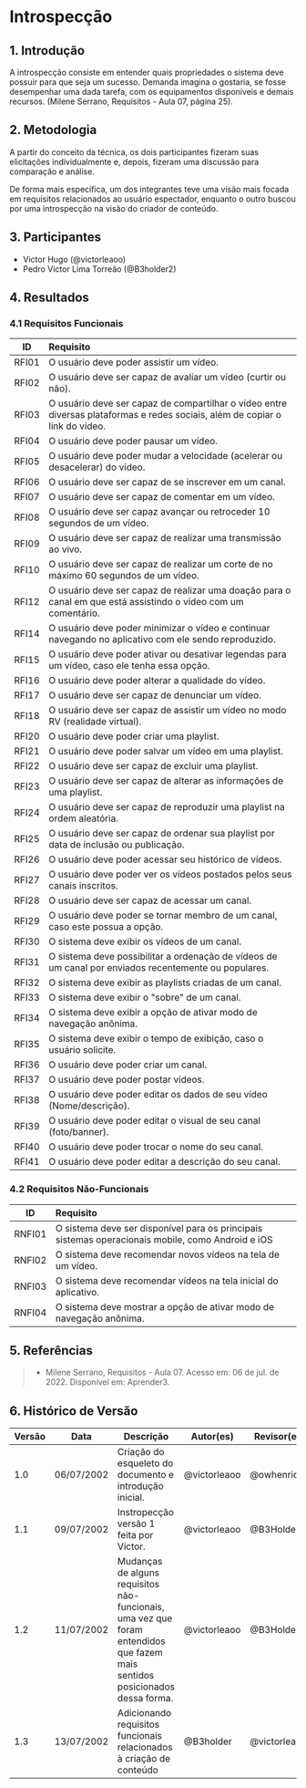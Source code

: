 # Introspecção

## 1. Introdução
A introspecção consiste em entender quais propriedades o sistema deve possuir para que seja um sucesso. Demanda imagina o gostaria, se fosse desempenhar uma dada tarefa, com os equipamentos disponíveis e demais recursos. (Milene Serrano, Requisitos - Aula 07, página 25).

## 2. Metodologia
A partir do conceito da técnica, os dois participantes fizeram suas elicitações individualmente e, depois, fizeram uma discussão para comparação e análise.

De forma mais específica, um dos integrantes teve uma visão mais focada em requisitos relacionados ao usuário espectador, enquanto o outro buscou por uma introspecção na visão do criador de conteúdo.

## 3. Participantes
- Victor Hugo (@victorleaoo)
- Pedro Victor Lima Torreão (@B3holder2)

## 4. Resultados
### 4.1 Requisitos Funcionais
| ID  | Requisito | 
| :-: | :-------- |
| RFI01  | O usuário deve poder assistir um vídeo. |
| RFI02  | O usuário deve ser capaz de avaliar um vídeo (curtir ou não). |
| RFI03  | O usuário deve ser capaz de compartilhar o vídeo entre diversas plataformas e redes sociais, além de copiar o link do vídeo. |
| RFI04  | O usuário deve poder pausar um vídeo. |
| RFI05  | O usuário deve poder mudar a velocidade (acelerar ou desacelerar) do vídeo. | 
| RFI06  | O usuário deve ser capaz de se inscrever em um canal. |
| RFI07  | O usuário deve ser capaz de comentar em um vídeo. |
| RFI08  | O usuário deve ser capaz avançar ou retroceder 10 segundos de um vídeo. |
| RFI09  | O usuário deve ser capaz de realizar uma transmissão ao vivo. |
| RFI10  | O usuário deve ser capaz de realizar um corte de no máximo 60 segundos de um vídeo. |
| RFI12  | O usuário deve ser capaz de realizar uma doação para o canal em que está assistindo o vídeo com um comentário. |
| RFI14  | O usuário deve poder minimizar o vídeo e continuar navegando no aplicativo com ele sendo reproduzido. |
| RFI15  | O usuário deve poder ativar ou desativar legendas para um vídeo, caso ele tenha essa opção. |
| RFI16  | O usuário deve poder alterar a qualidade do vídeo. |
| RFI17  | O usuário deve ser capaz de denunciar um vídeo. |
| RFI18  | O usuário deve ser capaz de assistir um vídeo no modo RV (realidade virtual). |
| RFI20  | O usuário deve poder criar uma playlist. |
| RFI21  | O usuário deve poder salvar um vídeo em uma playlist. |
| RFI22  | O usuário deve ser capaz de excluir uma playlist. |
| RFI23  | O usuário deve ser capaz de alterar as informações de uma playlist. |
| RFI24  | O usuário deve ser capaz de reproduzir uma playlist na ordem aleatória. |
| RFI25  | O usuário deve ser capaz de ordenar sua playlist por data de inclusão ou publicação. |
| RFI26  | O usuário deve poder acessar seu histórico de vídeos. |
| RFI27  | O usuário deve poder ver os vídeos postados pelos seus canais inscritos. |
| RFI28  | O usuário deve ser capaz de acessar um canal. |
| RFI29  | O usuário deve poder se tornar membro de um canal, caso este possua a opção. |
| RFI30  | O sistema deve exibir os vídeos de um canal. |
| RFI31  | O sistema deve possibilitar a ordenação de vídeos de um canal por enviados recentemente ou populares. |
| RFI32  | O sistema deve exibir as playlists criadas de um canal. |
| RFI33  | O sistema deve exibir o "sobre" de um canal. |
| RFI34  | O sistema deve exibir a opção de ativar modo de navegação anônima. |
| RFI35  | O sistema deve exibir o tempo de exibição, caso o usuário solicite. |
| RFI36  | O usuário deve poder criar um canal. |
| RFI37  | O usuário deve poder postar vídeos. |
| RFI38  | O usuário deve poder editar os dados de seu vídeo (Nome/descrição). |
| RFI39  | O usuário deve poder editar o visual de seu canal (foto/banner). |
| RFI40  | O usuário deve poder trocar o nome do seu canal. |
| RFI41  | O usuário deve poder editar a descrição do seu canal. |



### 4.2 Requisitos Não-Funcionais
| ID  | Requisito | 
| :-: | :-------- |
| RNFI01  | O sistema deve ser disponível para os principais sistemas operacionais mobile, como Android e iOS |
| RNFI02  | O sistema deve recomendar novos vídeos na tela de um vídeo. |
| RNFI03  | O sistema deve recomendar vídeos na tela inicial do aplicativo. |
| RNFI04  | O sistema deve mostrar a opção de ativar modo de navegação anônima. |

## 5. Referências
> - Milene Serrano, Requisitos - Aula 07. Acesso em: 06 de jul. de 2022. Disponível em: Aprender3.

## 6. Histórico de Versão
| Versão | Data | Descrição | Autor(es) | Revisor(es) |
| ------ | ---- | --------- | --------- | ----------- |
| 1.0    | 06/07/2002 | Criação do esqueleto do documento e introdução inicial. | @victorleaoo | @owhenrique |
| 1.1    | 09/07/2002 | Instropecção versão 1 feita por Victor. | @victorleaoo | @B3Holder2 |
| 1.2    | 11/07/2002 | Mudanças de alguns requisitos não-funcionais, uma vez que foram entendidos que fazem mais sentidos posicionados dessa forma. | @victorleaoo | @B3Holder2 |
| 1.3    | 13/07/2002 | Adicionando requisitos funcionais relacionados à criação de conteúdo | @B3holder | @victorleaoo |
